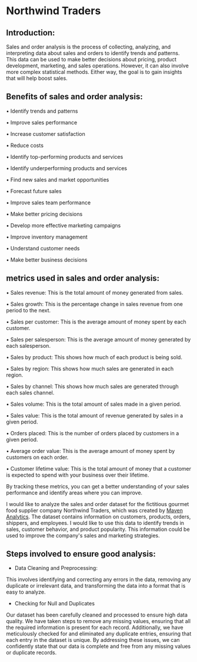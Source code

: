# Northwind Traders

## Introduction:

Sales and order analysis is the process of collecting, analyzing, and interpreting data about sales and orders to identify trends and patterns. This data can be used to make better decisions about pricing, product development, marketing, and sales operations.
However, it can also involve more complex statistical methods. Either way, the goal is to gain insights that will help boost sales.

## Benefits of sales and order analysis:

•	Identify trends and patterns

•	Improve sales performance

•	Increase customer satisfaction

•	Reduce costs

•	Identify top-performing products and services

•	Identify underperforming products and services

•	Find new sales and market opportunities

•	Forecast future sales

•	Improve sales team performance

•	Make better pricing decisions

•	Develop more effective marketing campaigns

•	Improve inventory management

•	Understand customer needs

•	Make better business decisions

## metrics used in sales and order analysis:

•	Sales revenue: This is the total amount of money generated from sales.

•	Sales growth: This is the percentage change in sales revenue from one period to the next.

•	Sales per customer: This is the average amount of money spent by each customer.

•	Sales per salesperson: This is the average amount of money generated by each salesperson.

•	Sales by product: This shows how much of each product is being sold.

•	Sales by region: This shows how much sales are generated in each region.

•	Sales by channel: This shows how much sales are generated through each sales channel.

•	Sales volume: This is the total amount of sales made in a given period.

•	Sales value: This is the total amount of revenue generated by sales in a given period.

•	Orders placed: This is the number of orders placed by customers in a given period.

•	Average order value: This is the average amount of money spent by customers on each order.

•	Customer lifetime value: This is the total amount of money that a customer is expected to spend with your business over their lifetime.

By tracking these metrics, you can get a better understanding of your sales performance and identify areas where you can improve.

I would like to analyze the sales and order dataset for the fictitious gourmet food supplier company Northwind Traders, which was created by [Maven Analytics](https://mavenanalytics.io/data-playground). 
The dataset contains information on customers, products, orders, shippers, and employees. I would like to use this data to identify trends in sales, customer behavior, and product popularity. 
This information could be used to improve the company's sales and marketing strategies.

## Steps involved to ensure good analysis: 

* Data Cleaning and Preprocessing:

This involves identifying and correcting any errors in the data, removing any duplicate or irrelevant data, and transforming the data into a format that is easy to analyze.

   -	Checking for Null and Duplicates
   
Our dataset has been carefully cleaned and processed to ensure high data quality. We have taken steps to remove any missing values, ensuring that all the required information is present for each record. Additionally, we have meticulously checked for and eliminated any duplicate entries, ensuring that each entry in the dataset is unique. By addressing these issues, we can confidently state that our data is complete and free from any missing values or duplicate records.

